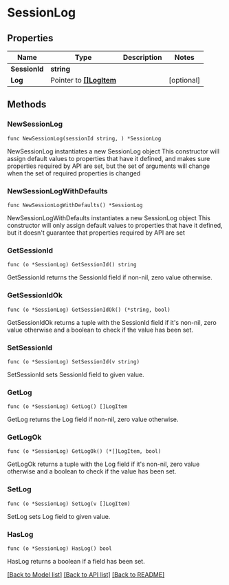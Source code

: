 # SessionLog

## Properties

Name | Type | Description | Notes
------------ | ------------- | ------------- | -------------
**SessionId** | **string** |  | 
**Log** | Pointer to [**[]LogItem**](LogItem.md) |  | [optional] 

## Methods

### NewSessionLog

`func NewSessionLog(sessionId string, ) *SessionLog`

NewSessionLog instantiates a new SessionLog object
This constructor will assign default values to properties that have it defined,
and makes sure properties required by API are set, but the set of arguments
will change when the set of required properties is changed

### NewSessionLogWithDefaults

`func NewSessionLogWithDefaults() *SessionLog`

NewSessionLogWithDefaults instantiates a new SessionLog object
This constructor will only assign default values to properties that have it defined,
but it doesn't guarantee that properties required by API are set

### GetSessionId

`func (o *SessionLog) GetSessionId() string`

GetSessionId returns the SessionId field if non-nil, zero value otherwise.

### GetSessionIdOk

`func (o *SessionLog) GetSessionIdOk() (*string, bool)`

GetSessionIdOk returns a tuple with the SessionId field if it's non-nil, zero value otherwise
and a boolean to check if the value has been set.

### SetSessionId

`func (o *SessionLog) SetSessionId(v string)`

SetSessionId sets SessionId field to given value.


### GetLog

`func (o *SessionLog) GetLog() []LogItem`

GetLog returns the Log field if non-nil, zero value otherwise.

### GetLogOk

`func (o *SessionLog) GetLogOk() (*[]LogItem, bool)`

GetLogOk returns a tuple with the Log field if it's non-nil, zero value otherwise
and a boolean to check if the value has been set.

### SetLog

`func (o *SessionLog) SetLog(v []LogItem)`

SetLog sets Log field to given value.

### HasLog

`func (o *SessionLog) HasLog() bool`

HasLog returns a boolean if a field has been set.


[[Back to Model list]](../README.md#documentation-for-models) [[Back to API list]](../README.md#documentation-for-api-endpoints) [[Back to README]](../README.md)


